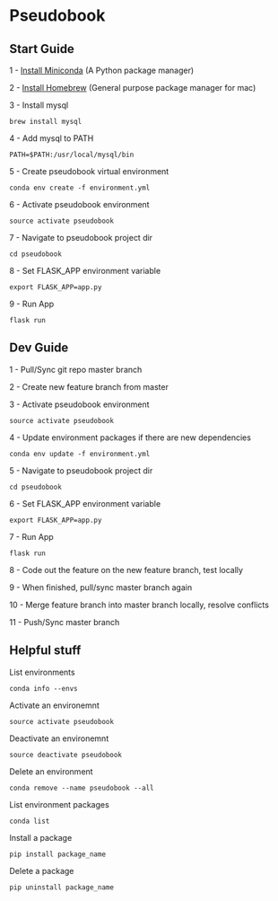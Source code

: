 # Pseudobook

## Start Guide

1 - [Install Miniconda](http://conda.pydata.org/miniconda.html) (A Python package manager)

2 - [Install Homebrew](http://brew.sh/) (General purpose package manager for mac)

3 - Install mysql

`brew install mysql`

4 - Add mysql to PATH

`PATH=$PATH:/usr/local/mysql/bin`

5 - Create pseudobook virtual environment

`conda env create -f environment.yml`

6 - Activate pseudobook environment

`source activate pseudobook`

7 - Navigate to pseudobook project dir

`cd pseudobook`

8 - Set FLASK_APP environment variable

`export FLASK_APP=app.py`

9 - Run App

`flask run`

## Dev Guide

1 - Pull/Sync git repo master branch

2 - Create new feature branch from master

3 - Activate pseudobook environment

`source activate pseudobook`

4 - Update environment packages if there are new dependencies

`conda env update -f environment.yml`

5 - Navigate to pseudobook project dir

`cd pseudobook`

6 - Set FLASK_APP environment variable

`export FLASK_APP=app.py`

7 - Run App

`flask run`

8 - Code out the feature on the new feature branch, test locally

9 - When finished, pull/sync master branch again

10 - Merge feature branch into master branch locally, resolve conflicts

11 - Push/Sync master branch

## Helpful stuff

List environments

`conda info --envs`

Activate an environemnt

`source activate pseudobook`

Deactivate an environemnt

`source deactivate pseudobook`

Delete an environment

`conda remove --name pseudobook --all`

List environment packages

`conda list`

Install a package

`pip install package_name`

Delete a package

`pip uninstall package_name`
